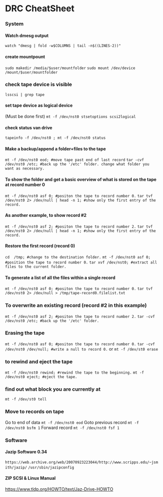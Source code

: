 # DRC CheatSheet

### System
#### Watch dmesg output
`watch "dmesg | fold -w$COLUMNS | tail -n$((LINES-2))"`

#### create mountpount 
`sudo makedir /media/$user/mountfolder`
`sudo mount /dev/device /mount/$user/mountfolder`

### check tape device is visible
`lsscsi | grep tape`

#### set tape device as logical device 
(Must be done first) 
`mt -f /dev/nst0 stsetoptions scsi2logical`

#### check status van drive 
`tapeinfo -f /dev/nst0 ; mt -f /dev/nst0 status`

#### Make a backup/append a folder+files to the tape 
`mt -f /dev/nst0 eod; #move tape past end of last record`
`tar -cvf /dev/nst0 /etc; #back up the '/etc' folder. change what folder you want as necessary.`

#### To show the folder and get a basic overview of what is stored on the tape at record number 0
`mt -f /dev/nst0 asf 0; #positon the tape to record number 0.`
`tar tvf /dev/nst0 2> /dev/null | head -n 1; #show only the first entry of the record.`

#### As another example, to show record #2
`mt -f /dev/nst0 asf 2; #positon the tape to record number 2.`
`tar tvf /dev/nst0 2> /dev/null | head -n 1; #show only the first entry of the record.`

#### Restore the first record (record 0)
`cd  /tmp; #change to the destination folder.`
`mt -f /dev/nst0 asf 0; #position the tape to record number 0.`
`tar xvf /dev/nst0; #extract all files to the current folder.`

#### To generate a list of all the files within a single record 
`mt -f /dev/nst0 asf 0; #positon the tape to record number 0.`
`tar tvf /dev/nst0 2> /dev/null > /tmp/tape-record0.filelist.txt`

### To overwrite an existing record (record #2 in this example)
`mt -f /dev/nst0 asf 2; #positon the tape to record number 2.`
`tar -cvf /dev/nst0 /etc; #back up the '/etc' folder.`

###  Erasing the tape
`mt -f /dev/nst0 asf 0; #positon the tape to record number 0.`
`tar -cvf /dev/nst0 /dev/null; #write a null to record 0.`
or
`mt -f /dev/st0 erase` 

### to rewind and eject the tape
`mt -f /dev/nst0 rewind; #rewind the tape to the beginning.`
`mt -f /dev/nst0 eject; #eject the tape.`

### find out what block you are currently at
`mt -f /dev/st0 tell`

### Move to records on tape 
Go to end of data
`mt -f /dev/nst0 eod`
Goto previous record
`mt -f /dev/nst0 bsfm 1`
 Forward record
 `mt -f /dev/nst0 fsf 1`


### Software
#### Jazip Software 0.34
`https://web.archive.org/web/20070923223044/http://www.scripps.edu/~jsmith/jazip/`
`/usr/sbin/jazipconfig`

#### ZIP SCSI & Linux Manual
https://www.tldp.org/HOWTO/text/Jaz-Drive-HOWTO


